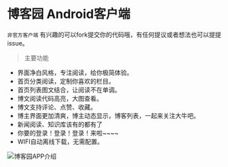 # 博客园 Android客户端

`非官方客户端` 有兴趣的可以fork提交你的代码哦，有任何提议或者想法也可以提提issue。

> 主要功能

- 界面净白风格，专注阅读，给你极简体验。
- 首页分类阅读，定制你喜欢的栏目。
- 首页列表图文结合，让阅读不在单调。
- 博文阅读代码高亮，大图查看。
- 博文支持评论、点赞、收藏。
- 博主界面更加清爽，博主动态显示，博客列表，一起来关注大牛吧。
- 新闻阅读、知识库该有的都有了
- 你要的登录！登录！登录！来啦~~~~
- WIFI自动离线下载，无需配置。

<img src="http://dev.timeplay.cn/cnblogs/app/guide.jpg" alt="博客园APP介绍">


